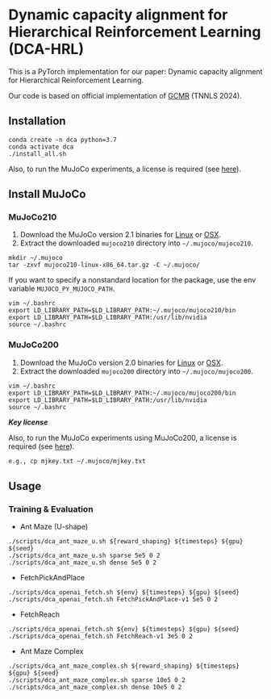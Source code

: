 # Dynamic capacity alignment for Hierarchical Reinforcement Learning (DCA-HRL)
This is a PyTorch implementation for our paper: Dynamic capacity alignment for Hierarchical Reinforcement Learning.

Our code is based on official implementation of [GCMR](https://github.com/HaoranWang-TJ/GCMR_ACLG_official) (TNNLS 2024).

## Installation
```
conda create -n dca python=3.7
conda activate dca
./install_all.sh
```

Also, to run the MuJoCo experiments, a license is required (see [here](https://www.roboti.us/license.html)).

## Install MuJoCo
### MuJoCo210
1. Download the MuJoCo version 2.1 binaries for
   [Linux](https://mujoco.org/download/mujoco210-linux-x86_64.tar.gz) or
   [OSX](https://mujoco.org/download/mujoco210-macos-x86_64.tar.gz).
2. Extract the downloaded `mujoco210` directory into `~/.mujoco/mujoco210`.
```
mkdir ~/.mujoco
tar -zxvf mujoco210-linux-x86_64.tar.gz -C ~/.mujoco/
```

If you want to specify a nonstandard location for the package,
use the env variable `MUJOCO_PY_MUJOCO_PATH`.
```
vim ~/.bashrc
export LD_LIBRARY_PATH=$LD_LIBRARY_PATH:~/.mujoco/mujoco210/bin
export LD_LIBRARY_PATH=$LD_LIBRARY_PATH:/usr/lib/nvidia
source ~/.bashrc
```

### MuJoCo200
1. Download the MuJoCo version 2.0 binaries for
   [Linux](https://www.roboti.us/download/mujoco200_linux.zip) or
   [OSX](https://www.roboti.us/download/mujoco200_macos.zip).
2. Extract the downloaded `mujoco200` directory into `~/.mujoco/mujoco200`.

```
vim ~/.bashrc
export LD_LIBRARY_PATH=$LD_LIBRARY_PATH:~/.mujoco/mujoco200/bin
export LD_LIBRARY_PATH=$LD_LIBRARY_PATH:/usr/lib/nvidia
source ~/.bashrc
```

***Key license***

Also, to run the MuJoCo experiments using MuJoCo200, a license is required (see [here](https://www.roboti.us/license.html)).
```bash
e.g., cp mjkey.txt ~/.mujoco/mjkey.txt
```

## Usage
### Training & Evaluation

- Ant Maze (U-shape)
```
./scripts/dca_ant_maze_u.sh ${reward_shaping} ${timesteps} ${gpu} ${seed}
./scripts/dca_ant_maze_u.sh sparse 5e5 0 2
./scripts/dca_ant_maze_u.sh dense 5e5 0 2
```

- FetchPickAndPlace
```
./scripts/dca_openai_fetch.sh ${env} ${timesteps} ${gpu} ${seed}
./scripts/dca_openai_fetch.sh FetchPickAndPlace-v1 5e5 0 2
```

- FetchReach
```
./scripts/dca_openai_fetch.sh ${env} ${timesteps} ${gpu} ${seed}
./scripts/dca_openai_fetch.sh FetchReach-v1 3e5 0 2
```

- Ant Maze Complex
```
./scripts/dca_ant_maze_complex.sh ${reward_shaping} ${timesteps} ${gpu} ${seed}
./scripts/dca_ant_maze_complex.sh sparse 10e5 0 2
./scripts/dca_ant_maze_complex.sh dense 10e5 0 2
```
